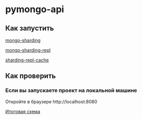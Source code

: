 # pymongo-api

## Как запустить

[mongo-sharding](mongo-sharding/README.md)

[mongo-sharding-repl](mongo-sharding-repl/README.md)

[sharding-repl-cache](sharding-repl-cache/README.md)

## Как проверить

### Если вы запускаете проект на локальной машине

Откройте в браузере http://localhost:8080

[Итоговая схема](diagram.drawio)
